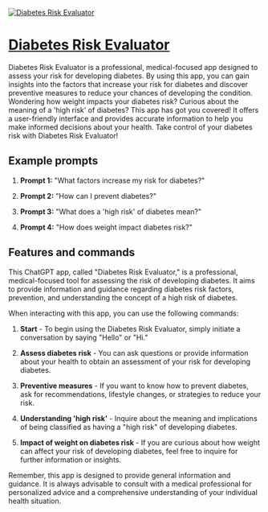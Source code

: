 [![Diabetes Risk Evaluator](https://files.oaiusercontent.com/file-pHXz9clpjzXAwdEKFsBnv6pG?se=2123-10-18T01%3A00%3A10Z&sp=r&sv=2021-08-06&sr=b&rscc=max-age%3D31536000%2C%20immutable&rscd=attachment%3B%20filename%3Da288a3b7-4793-44a4-9eae-0573cb07aa44.png&sig=8E04eOgeBdkY3Mr3OqPN7EVOL1KiJ4AVZiwsSa6ZYfw%3D)](https://chat.openai.com/g/g-fyW2u5Rvs-diabetes-risk-evaluator)

# [Diabetes Risk Evaluator](https://chat.openai.com/g/g-fyW2u5Rvs-diabetes-risk-evaluator)

Diabetes Risk Evaluator is a professional, medical-focused app designed to assess your risk for developing diabetes. By using this app, you can gain insights into the factors that increase your risk for diabetes and discover preventive measures to reduce your chances of developing the condition. Wondering how weight impacts your diabetes risk? Curious about the meaning of a 'high risk' of diabetes? This app has got you covered! It offers a user-friendly interface and provides accurate information to help you make informed decisions about your health. Take control of your diabetes risk with Diabetes Risk Evaluator!

## Example prompts

1. **Prompt 1:** "What factors increase my risk for diabetes?"

2. **Prompt 2:** "How can I prevent diabetes?"

3. **Prompt 3:** "What does a 'high risk' of diabetes mean?"

4. **Prompt 4:** "How does weight impact diabetes risk?"

## Features and commands

This ChatGPT app, called "Diabetes Risk Evaluator," is a professional, medical-focused tool for assessing the risk of developing diabetes. It aims to provide information and guidance regarding diabetes risk factors, prevention, and understanding the concept of a high risk of diabetes.

When interacting with this app, you can use the following commands:

1. **Start** - To begin using the Diabetes Risk Evaluator, simply initiate a conversation by saying "Hello" or "Hi."

2. **Assess diabetes risk** - You can ask questions or provide information about your health to obtain an assessment of your risk for developing diabetes.

3. **Preventive measures** - If you want to know how to prevent diabetes, ask for recommendations, lifestyle changes, or strategies to reduce your risk.

4. **Understanding 'high risk'** - Inquire about the meaning and implications of being classified as having a "high risk" of developing diabetes.

5. **Impact of weight on diabetes risk** - If you are curious about how weight can affect your risk of developing diabetes, feel free to inquire for further information or insights.

Remember, this app is designed to provide general information and guidance. It is always advisable to consult with a medical professional for personalized advice and a comprehensive understanding of your individual health situation.